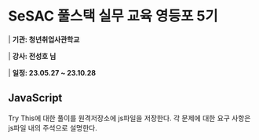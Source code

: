 # SeSAC 풀스택 실무 교육 영등포 5기

| **기관: 청년취업사관학교**

| **강사: 전성호 님**

| **일정: 23.05.27 ~ 23.10.28**

## JavaScript

Try This에 대한 풀이를 원격저장소에 js파일을 저장한다. 각 문제에 대한 요구 사항은 js파일 내의 주석으로 설명한다.

